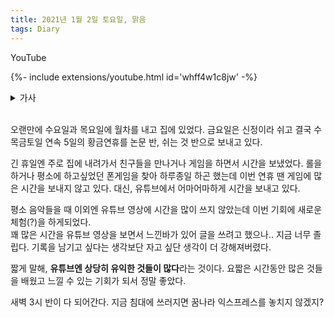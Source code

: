 ```yaml
---
title: 2021년 1월 2일 토요일, 맑음
tags: Diary
---
```


YouTube

<!--more-->

{%- include extensions/youtube.html id='whff4w1c8jw' -%}

<details>
<summary>가사</summary>
<div markdown="1">

うるさいほどに高鳴る胸が  
우루사이호도니 타카나루 무네가  
시끄러울 정도로 고동치는 가슴이  

柄にもなく竦む足が今  
카라니모나쿠 스쿠무 아시가 이마  
답지않게 움츠러든 다리가 지금  

静かに頬を伝う涙が  
시즈카니 호호오 츠타우 나미다가  
조용히 뺨을 타고 흐르는 눈물이  

私に知らせる　これが初恋と  
와타시니 시라세루　코레가 하츠코이또  
내게 알려줘　이게 첫사랑이라고  

I need you, I need you  

I need you, I need you  

<br>

人間なら誰しも  
닌겐나라 다레시모  
사람이라면 누구나  

当たり前に恋をするものだと  
아타리마에니 코이오 스루모노다토  
당연히 사랑을 하는 거라고  

ずっと思っていた　だけど  
즛-또 오못떼이따　다케도  
계속 생각했어　하지만  

もしもあなたに出会わずにいたら  
모시모 아나타니 데아와즈니이따라  
만약 당신을 만나지 못했더라면  

誰かにいつかこんな気持ちに  
다레카니 이츠카 콘나 키모치니  
다른 누군가에게 언젠가 이런 기분이  

させられたとは思えない  
사세라레타또와 오모에나이  
되었을 거라곤 생각할 수 없어  

うるさいほどに高鳴る胸が  
우루사이호도니 타카나루 무네가  
시끄러울 정도로 고동치는 가슴이  

勝手に走り出す足が今  
캇떼니 하시리다스 아시가 이마  
멋대로 달려나가는 다리가 지금  

確かに頬を伝う涙が  
타시카니 호호오 츠타우 나미다가  
분명히 뺨을 타고 흐르는 눈물이  

私に知らせる　これが初恋と  
와타시니 시라세루　코레가 하츠코이또  
내게 알려줘　이게 첫사랑이라고  

I need you, I need you  

I need you, I need you  

<br>

どうしようもないことを  
도우시요우모나이 코토오  
어찌할 수 없는 일을  

人のせいにしては  
히토노세이니 시떼와  
남탓으로 하고는  

受け入れてるフリをしていたんだ  
우케이레떼루 후리오 시떼이딴다  
받아들인 척을 하고 있었어  

ずっと  
즛-또  
계속  

もしもあなたに出会わずにいたら  
모시모 아나타니 데아와즈니이따라  
만약 당신을 만나지 못했더라면  

私はただ生きていたかもしれない  
와타시와 타다 이키테이타카모 시레나이  
나는 그저 살고 있었을지도 몰라  

生まれてきた意味も知らずに  
우마레떼키따 이미모 시라즈니  
태어난 의미도 모른 채  

言葉一つで傷つくような  
코토바 히토츠데 키즈츠쿠요우나  
말 한마디로 상처받는  

ヤワな私を捧げたい今  
야와나 와타시오 사사게타이 이마  
나약한 나를 바치고 싶어 지금  

二度と訪れない季節が  
니도토 오토즈레나이 키세츠가  
두 번 다시 찾아오지 않을 계절이  

終わりを告げようとしていた  
오와리오 츠게요우또 시떼이따  
끝을 고하려 하고 있었어  

不器用に  
부키요우니  
서투르게  

欲しいものが  
호시이 모노가  
바라는 게  

手の届くとこに見える  
테노 토도쿠토코니 미에루  
손이 닿는 곳에 보여  

追わずにいられるわけがない  
오와즈니 이라레루와케가 나이  
쫓지 않고 있을 수 없어  

正しいのかなんて本当は  
타다시이노카난떼 혼토우와  
올바른지 같은 거 사실은  

誰も知らない  
다레모 시라나이  
누구도 알지 못해  

風に吹かれ震える梢が  
카제니 후카레 후루에루 코즈에가  
바람에 맞아 흔들리는 나뭇가지가  

陽の射す方へと伸びていくわ  
히노사스 호우에또 노비떼이쿠와  
햇빛이 비추는 쪽으로 뻗어 가  

小さなことで喜び合えば  
치이사나 코토데 요로코비아에바  
작은 일로 함께 기뻐하고  

小さなことで傷つきもした  
치이사나 코토데 키즈츠키모시따  
작은 일로 상처 입기도 했어  

狂おしく高鳴る胸が  
쿠루오시쿠 타카나루 무네가  
미칠 듯이 고동치는 가슴이  

優しく肩を打つ雨が今  
야사시쿠 카타오 우츠 아메가 이마  
부드럽게 어깨를 두드리는 비가 지금  

こらえても溢れる涙が  
코라에떼모 아후레루 나미다가  
참으려해도 흘러넘치는 눈물이  

私に知らせる　これが初恋と  
와타시니 시라세루　코레가 하츠코이또  
내게 알려줘　이게 첫사랑이라고  

I need you, I need you  

I need you, I need you  

</div>
</details>

<br>

오랜만에 수요일과 목요일에 월차를 내고 집에 있었다. 금요일은 신정이라 쉬고 결국 수목금토일 연속 5일의 황금연휴를 논문 반, 쉬는 것 반으로 보내고 있다.  

긴 휴일엔 주로 집에 내려가서 친구들을 만나거나 게임을 하면서 시간을 보냈었다. 롤을 하거나 평소에 하고싶었던 폰게임을 찾아 하루종일 하곤 했는데 이번 연휴 땐 게임에 많은 시간을 보내지 않고 있다. 대신, 유튜브에서 어마어마하게 시간을 보내고 있다.  

평소 음악들을 때 이외엔 유튜브 영상에 시간을 많이 쓰지 않았는데 이번 기회에 새로운 체험(?)을 하게되었다.  
꽤 많은 시간을 유튜브 영상을 보면서 느낀바가 있어 글을 쓰려고 했으나.. 지금 너무 졸립다. 기록을 남기고 싶다는 생각보단 자고 싶단 생각이 더 강해져버렸다.

짧게 말해, **유튜브엔 상당히 유익한 것들이 많다**라는 것이다. 요짧은 시간동안 많은 것들을 배웠고 느낄 수 있는 기회가 되서 정말 좋았다.

새벽 3시 반이 다 되어간다. 지금 침대에 쓰러지면 꿈나라 익스프레스를 놓치지 않겠지?
